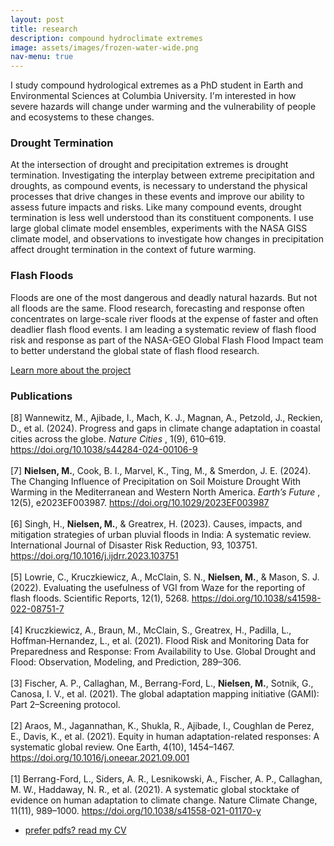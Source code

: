 ```yaml
---
layout: post
title: research
description: compound hydroclimate extremes
image: assets/images/frozen-water-wide.png
nav-menu: true
---
```



<!-- Content -->
<p>I study compound hydrological extremes as a PhD student in Earth and Environmental Sciences at Columbia University. I'm interested in how severe hazards will change under warming and the vulnerability of people and ecosystems to these changes. </p>
<div class="row">
	<div class="6u 12u$(small)">
		<h3>Drought Termination</h3>
		<p>At the intersection of drought and precipitation extremes is drought termination. Investigating the interplay between extreme precipitation and droughts, as compound events, is necessary to understand the physical processes that drive changes in these events and improve our ability to assess future impacts and risks. Like many compound events, drought termination is less well understood than its constituent components. I use large global climate model ensembles, experiments with the NASA GISS climate model, and observations to investigate how changes in precipitation affect drought termination in the context of future warming. </p>
	</div>
	<div class="6u$ 12u$(small)">
		<h3>Flash Floods</h3>
		<p> Floods are one of the most dangerous and deadly natural hazards. But not all floods are the same. Flood research, forecasting and response often concentrates on large-scale river floods at the expense of faster and often deadlier flash flood events. I am leading a systematic review of flash flood risk and response as part of the NASA-GEO Global Flash Flood Impact team to better understand the global state of flash flood research.
		</p>
		<p> <a href="https://geo.floods.global/" class="button">Learn more about the project</a> </p>
	</div>

<div> 
<h3> Publications </h3>
<p>


[8] Wannewitz, M., Ajibade, I., Mach, K. J., Magnan, A., Petzold, J., Reckien, D., et al. (2024). Progress and gaps in climate change adaptation in coastal cities across the globe. <i> Nature Cities </i>, 1(9), 610–619. <a href=https://doi.org/10.1038/s44284-024-00106-9> https://doi.org/10.1038/s44284-024-00106-9 </a>
	<br> <br>
[7] <b>Nielsen, M.</b>, Cook, B. I., Marvel, K., Ting, M., & Smerdon, J. E. (2024). The Changing Influence of Precipitation on Soil Moisture Drought With Warming in the Mediterranean and Western North America. <i> Earth’s Future </i>, 12(5), e2023EF003987. <a href=https://doi.org/10.1029/2023EF003987>https://doi.org/10.1029/2023EF003987</a>
	<br> <br>
[6] Singh, H., <b>Nielsen, M.</b>, & Greatrex, H. (2023). Causes, impacts, and mitigation strategies of urban pluvial floods in India: A systematic review. International Journal of Disaster Risk Reduction, 93, 103751. https://doi.org/10.1016/j.ijdrr.2023.103751
	<br> <br>
[5] Lowrie, C., Kruczkiewicz, A., McClain, S. N., <b>Nielsen, M.</b>, & Mason, S. J. (2022). Evaluating the usefulness of VGI from Waze for the reporting of flash floods. Scientific Reports, 12(1), 5268. https://doi.org/10.1038/s41598-022-08751-7
	<br> <br>
[4] Kruczkiewicz, A., Braun, M., McClain, S., Greatrex, H., Padilla, L., Hoffman‐Hernandez, L., et al. (2021). Flood Risk and Monitoring Data for Preparedness and Response: From Availability to Use. Global Drought and Flood: Observation, Modeling, and Prediction, 289–306.
	<br> <br>
[3] Fischer, A. P., Callaghan, M., Berrang-Ford, L., <b>Nielsen, M.</b>, Sotnik, G., Canosa, I. V., et al. (2021). The global adaptation mapping initiative (GAMI): Part 2–Screening protocol.
	<br> <br>
[2] Araos, M., Jagannathan, K., Shukla, R., Ajibade, I., Coughlan de Perez, E., Davis, K., et al. (2021). Equity in human adaptation-related responses: A systematic global review. One Earth, 4(10), 1454–1467. https://doi.org/10.1016/j.oneear.2021.09.001
	<br> <br>
[1] Berrang-Ford, L., Siders, A. R., Lesnikowski, A., Fischer, A. P., Callaghan, M. W., Haddaway, N. R., et al. (2021). A systematic global stocktake of evidence on human adaptation to climate change. Nature Climate Change, 11(11), 989–1000. https://doi.org/10.1038/s41558-021-01170-y

</p>
</div>

<div class="6u$ 12u$(medium)">
<ul class="actions">
	<li><a href="assets/pdfs/miv_CV.pdf" class="button special">prefer pdfs? read my CV</a></li>
	<!-- <li><a href="#" class="button">Default</a></li> --> 
</ul>
</div>


<!-- TO DO: Add select publications --> 

